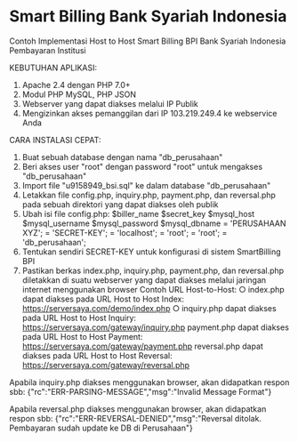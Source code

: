 # Smart Billing Bank Syariah Indonesia
Contoh Implementasi Host to Host Smart Billing BPI Bank Syariah Indonesia Pembayaran Institusi

KEBUTUHAN APLIKASI:
1. Apache 2.4 dengan PHP 7.0+
2. Modul PHP MySQL, PHP JSON
3. Webserver yang dapat diakses melalui IP Publik
4. Mengizinkan akses pemanggilan dari IP 103.219.249.4 ke webservice Anda

CARA INSTALASI CEPAT:
1. Buat sebuah database dengan nama "db_perusahaan"
2. Beri akses user "root" dengan password "root" untuk mengakses "db_perusahaan"
3. Import file "u9158949_bsi.sql" ke dalam database "db_perusahaan"
4. Letakkan file config.php, inquiry.php, payment.php, dan reversal.php pada sebuah
direktori yang dapat diakses oleh publik
5. Ubah isi file config.php:
$biller_name $secret_key $mysql_host $mysql_username $mysql_password $mysql_dbname
= 'PERUSAHAAN XYZ'; = 'SECRET-KEY';
= 'localhost'; = 'root';
= 'root';
= 'db_perusahaan';
6. Tentukan sendiri SECRET-KEY untuk konfigurasi di sistem SmartBilling BPI
7. Pastikan berkas index.php, inquiry.php, payment.php, dan reversal.php diletakkan di suatu webserver yang dapat diakses melalui jaringan internet menggunakan browser
Contoh URL Host-to-Host:
○ index.php dapat diakses pada URL Host to Host Index:
https://serversaya.com/demo/index.php
○ inquiry.php dapat diakses pada URL Host to Host Inquiry:
https://serversaya.com/gateway/inquiry.php
payment.php dapat diakses pada URL Host to Host Payment:
https://serversaya.com/gateway/payment.php
reversal.php dapat diakses pada URL Host to Host Reversal:
https://serversaya.com/gateway/reversal.php

Apabila inquiry.php diakses menggunakan browser, akan didapatkan respon sbb: 
{"rc":"ERR-PARSING-MESSAGE","msg":"Invalid Message Format"}

Apabila reversal.php diakses menggunakan browser, akan didapatkan respon sbb: 
{"rc":"ERR-REVERSAL-DENIED","msg":"Reversal ditolak. Pembayaran sudah update ke DB di Perusahaan"}
